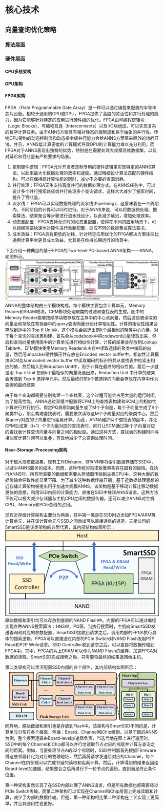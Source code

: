 # 核心技术
## 向量查询优化策略
### 算法层面
### 硬件层面
#### CPU多核架构
#### GPU架构
#### FPGA架构
FPGA（Field Programmable Gate Array）是一种可以通过编程来配置的半导体芯片设备。相较于通用的CPU或GPU，FPGA提供了高度的灵活性和并行处理的能力，因为它能够针对特定的应用进行硬件级的优化。FPGA由可编程逻辑块（Logic Blocks）、可编程互连（Interconnects）以及I/O块组成，可以实现复杂的数字计算任务。由于ANNS方案具有相对静态的控制流和易于抽象的并行性，传统CPU架构的动态控制流和动态指令级并行能力会给ANNS方案带来额外的功耗开销。并且，ANNS低计算密度的计算模式导致GPU的计算能力难以充分利用。而FPGA对于ANNS表现出独特的优势，特别是在需要处理大规模高维数据集，以及对延迟和吞吐量有严格要求的场景。
1. 定制硬件逻辑：FPGA允许开发者定制专用的硬件逻辑来实现特定的ANNS算法，以此来最大化数据处理的效率和速度。通过精细设计算法匹配的硬件结构，可以在保持高计算性能的同时，减少不必要的资源消耗。
2. 并行处理：FPGA天生支持高度并行的数据处理方式。在ANNS任务中，可以设计多个并行搜索路径或并行处理多个查询请求，这样大大减少了搜索时间，提升了吞吐量。
3. 流水线： FPGA可以实现数据处理的流水线(Pipelining)，这意味着在一个周期内，不同阶段的计算可以同时进行。对于ANNS来说，可以将数据预处理、搜索算法、结果聚合等步骤进行流水线设计，以此减少延迟，增加处理效率。
4. 动态重配置：FPGA支持允许时的动态重配置，使得在不同的应用场景下，可以根据需要快速地对硬件进行重新配置，适应不同的数据集或算法要求。
5. 成本效益：FPGA具有更低的功耗，针对特定应用优化的FPGA解决方案往往比通用计算平台更具成本效益，尤其是在维持长期运行的场景中。

下面介绍一种典型的基于FPGA的Two-level PQ-based ANNS架构——ANNA，如图所示。
![alt text](image-1.png)
ANNA的整体结构由三个模块构成，每个模块主要包含计算单元，Memory Reader和SRAM模块。CPM模块处理聚类的过滤和查找表的生成。图中的Memory Reader能够按顺序读取存放在主存中的中心点向量，然后这些被读取的向量会和存放在寄存器中的query查询向量分别计算相似性。计算的相似性结果会存放到途中的 Top K Unit中，这个模块会挑选出前K个最相似的聚类中心向量。对于每个查询的查找表构建，首先会从codebook中把codeword向量读取出来，然后和查询向量使用图中的计算单元进行相似性计算，计算的结果会存放到Lookup Table中。EFM模块使用Memory Reader从主存中读取选择的聚类中编码的向量，然后用unpacker硬件解压并存放在Encoded vector buffer中。相似性计算模块SCM会从encoded vector buffer 中读取编码的标识符并从查找表中检索出相应的值，然后输入到Reduction Unit中，用于计算在最终的相似性值。最后一步就是用 Top k Unit 把前k个最相似的向量筛选出来，Reduction Unit 中计算的结果会传递到 Top-k 选择单元中。然后最终的前k个被选择的向量会存放在内存中作为查询的最终结果

由于每个查询都需要分别构建一个查找表，这个过程可能会占用大量的运行时间。为了提高性能，ANNA通过双缓冲配置将CPM上的查找表构建和SCM上的相似性计算进行并行执行。假定PQ将原始向量生成了M个子向量，每个子向量生成了K个聚类中心，那么构建查找表时，需要依次读取这M个子向量对应的聚类中心，然后与query对应的子向量进行距离计算。为此，ANNA维护两个查找表的副本，并让CPM生成第（i+1）个子向量对应的查找表时，同时让SCM通过第i个子向量对应的查找表计算查询向量与向量之间的相似度。通过这种方式，查找表的构建时间与相似度计算时间可以重叠，有效地减少了总查询处理时间。

#### Near-Storage-Processing架构
对于超大规模数据集，现有工作Diskann、SPANN等将索引数据存储在SSD中，以减少ANNS服务的成本。然而，这种传统的冯诺依曼架构存在固有的缺陷。在执行ANNS时，所有所需要的数据都需要从存储器传输到主机CPU中，这种大量的数据传输会导致性能显著下降。为了减少这种数据传输开销，基于近数据处理思想的近存储计算架构被提出用于加速大规模ANNS。该架构是基于移动计算比移动数据更快的思想，利用SSD内部的计算能力，直接在SSD中处理ANNS请求。这种方法不仅可以极大减少存储器与主机CPU之间的数据传输，还可以减少ANNS对主机CPU、Memory和PCIe总线的占用。

现有近存储计算架构主要分为两类，其中第一类是在SSD附近添加FPGA/ARM等计算单元，并在该计算单元与SSD之间添加可以直接通信的通道。三星公司的SmartSSD是该类架构的典型代表，其内部结构如图所示：
![alt text](image-2.png)
原始数据和索引均可以存放到底层的NAND Flash中。内置的FPGA可以通过编程实现各种ANNS搜索算法：HNSW，PQ等。当执行搜索时，主机向SmartSSD发送查询和对应的参数配置，SmartSSD接收到请求之后，调用内部的FPGA执行具体的搜索逻辑，FPGA可以直接通过内部的PCIe Switch对NAND Flash发起P2P Read和P2P Write请求。SSD Controller收到请求之后，可以直接将数据传输到FPGA中。其中，FPGA的片上DRAM可以作为NAND Flash的缓存，加速FPGA对数据的读取。SmartSSD完成搜索之后，只需要将最终的结果返回给主机。

第二类架构可以灵活配置SSD内部的各个部件，其内部结构如图所示：
![alt text](image-3.png)
同样地，原始数据和索引也是存放到Flash中。该架构与SmartSSD不同的是，计算单元分布在各个层面，包括：Board、Channel和Chip级别。以基于图的ANNS为例，整个搜索逻辑由Board-level加速器负责，当迭代地在图上进行遍历时，SSD中的每个Channel和Chip都可以并行地读取节点对应的邻居并计算与查询之间的距离。例如，当要处理节点A的32个邻居时，SSD控制器首先根据Firmware将这些邻居转化为对应的物理地址，然后再将请求发送给对应的Channel，每个Channel在内部就可以完成邻居的读取和距离计算。然后，计算得到的结果返回给Board-level加速器，结果整合之后再进行下一轮节点的遍历，直到满足终止条件位置。

第一种架构虽然实现了在SSD内部处理了ANNS请求，但是所有数据也都需要经过PCIe Switch传输，而第二种架构可以实现在Channel和Chip层面上完成读取和计算，减少了内部的数据传输。但是，第一种架构相比第二种架构在工艺实现上更简单，并且其通用性也更好。